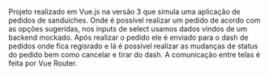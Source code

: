 Projeto realizado em Vue.js na versão 3 que simula uma aplicação de pedidos de sanduiches.
Onde é possível realizar um pedido de acordo com as opções sugeridas, nos inputs de select usamos dados
vindos de um backend mockado.
Após realizar o pedido ele é enviado para o dash de pedidos onde fica regisrado e lá é possível realizar
as mudanças de status do pedido bem como cancelar e tirar do dash.
A comunicação entre telas é feita por Vue Router.